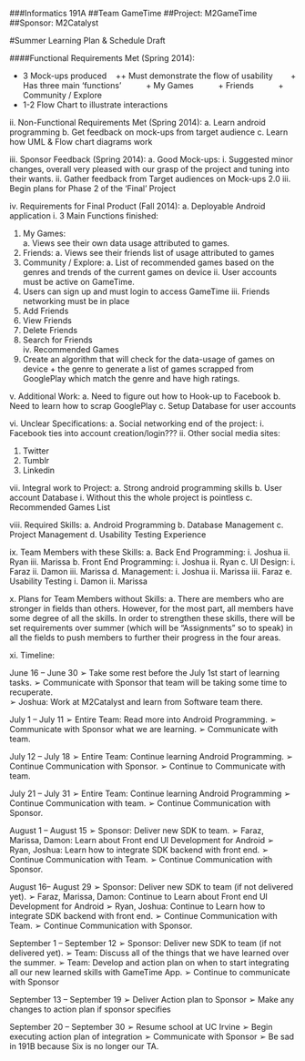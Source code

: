 ###Informatics 191A
##Team GameTime
##Project: M2GameTime
##Sponsor: M2Catalyst

#Summer Learning Plan & Schedule Draft


####Functional Requirements Met (Spring 2014):
+ 3 Mock-ups produced
&nbsp;&nbsp;&nbsp;++ Must demonstrate the flow of usability 
&nbsp;&nbsp;&nbsp;&nbsp;&nbsp;&nbsp; + Has three main ‘functions’
&nbsp;&nbsp;&nbsp;&nbsp;&nbsp;&nbsp;&nbsp;&nbsp;&nbsp; + My Games 
&nbsp;&nbsp;&nbsp;&nbsp;&nbsp;&nbsp;&nbsp;&nbsp;&nbsp; + Friends
&nbsp;&nbsp;&nbsp;&nbsp;&nbsp;&nbsp;&nbsp;&nbsp;&nbsp; + Community / Explore
+ 1-2 Flow Chart to illustrate interactions

ii.	Non-Functional Requirements Met (Spring 2014):
a.	Learn android programming
b.	Get feedback on mock-ups from target audience
c.	Learn how UML & Flow chart diagrams work

iii.	Sponsor Feedback (Spring 2014):
a.	Good Mock-ups:
i.	Suggested minor changes, overall very pleased with our grasp of the project and tuning into their wants.
ii.	Gather feedback from Target audiences on Mock-ups 2.0
iii.	Begin plans for Phase 2 of the ‘Final’ Project

iv.	Requirements for Final Product (Fall 2014):
a.	Deployable Android application
i.	3 Main Functions finished:
1.	My Games:	
a.	Views see their own data usage attributed to games.
2.	Friends:
a.	Views see their friends list of usage attributed to games
3.	Community / Explore:
a.	List of recommended games based on the genres and trends of the current games on device
ii.	User accounts must be active on GameTime.
1.	Users can sign up and must login to access GameTime
iii.	Friends networking must be in place
1.	Add Friends
2.	View Friends
3.	Delete Friends
4.	Search for Friends	
iv.	Recommended Games
1.	Create an algorithm that will check for the data-usage of games on device + the genre to generate a list of games scrapped from GooglePlay which match the genre and have high ratings.

v.	Additional Work:
a.	Need to figure out how to Hook-up to Facebook
b.	Need to learn how to scrap GooglePlay
c.	Setup Database for user accounts 

vi.	Unclear Specifications:
a.	Social networking end of the project:
i.	Facebook ties into account creation/login???
ii.	Other social media sites:
1.	Twitter
2.	Tumblr
3.	Linkedin

vii.	Integral work to Project:
a.	Strong android programming skills
b.	User account Database
i.	Without this the whole project is pointless
c.	Recommended Games List

viii.	Required Skills:
a.	Android Programming
b.	Database Management
c.	Project Management
d.	Usability Testing Experience

ix.	Team Members with these Skills:
a.	Back End Programming:
i.	Joshua
ii.	Ryan
iii.	Marissa
b.	Front End Programming:
i.	Joshua
ii.	Ryan
c.	UI Design:
i.	Faraz
ii.	Damon
iii.	Marissa
d.	Management:
i.	Joshua
ii.	Marissa
iii.	Faraz
e.	Usability Testing
i.	Damon
ii.	Marissa

x.	Plans for Team Members without Skills:
a.	There are members who are stronger in fields than others.  However, for the most part, all members have some degree of all the skills.  In order to strengthen these skills, there will be set requirements over summer (which will be “Assignments” so to speak) in all the fields to push members to further their progress in the four areas.

xi.	Timeline: 

June 16 – June 30
➢	Take some rest before the July 1st start of learning tasks.
➢	Communicate with Sponsor that team will be taking some time to recuperate.  
➢	Joshua: Work at M2Catalyst and learn from Software team there.

July 1 – July 11
➢	Entire Team: Read more into Android Programming.
➢	Communicate with Sponsor what we are learning.
➢	Communicate with team. 

July 12 – July 18
➢	Entire Team: Continue learning Android Programming.
➢	Continue Communication with Sponsor.
➢	Continue to Communicate with team.

July 21 – July 31
➢	Entire Team: Continue learning Android Programming
➢	Continue Communication with team.
➢	Continue Communication with Sponsor. 

August 1 – August 15
➢	Sponsor: Deliver new SDK to team. 
➢	Faraz, Marissa, Damon: Learn about Front end UI Development for Android
➢	Ryan, Joshua: Learn how to integrate SDK backend with front end.
➢	Continue Communication with Team. 
➢	Continue Communication with Sponsor.

August 16– August 29
➢	Sponsor: Deliver new SDK to team (if not delivered yet). 
➢	Faraz, Marissa, Damon: Continue to Learn about Front end UI Development for Android
➢	Ryan, Joshua:  Continue to Learn how to integrate SDK backend with front end.
➢	Continue Communication with Team. 
➢	Continue Communication with Sponsor.

September 1 – September 12
➢	Sponsor: Deliver new SDK to team (if not delivered yet). 
➢	Team: Discuss all of the things that we have learned over the summer.
➢	Team: Develop and action plan on when to start integrating all our new learned skills with GameTime App.
➢	Continue to communicate with Sponsor

September 13 – September 19
➢	Deliver Action plan to Sponsor
➢	Make any changes to action plan if sponsor specifies

September 20 – September 30
➢	Resume school at UC Irvine
➢	Begin executing action plan of integration
➢	Communicate with Sponsor
➢	Be sad in 191B because Six is no longer our TA. 

